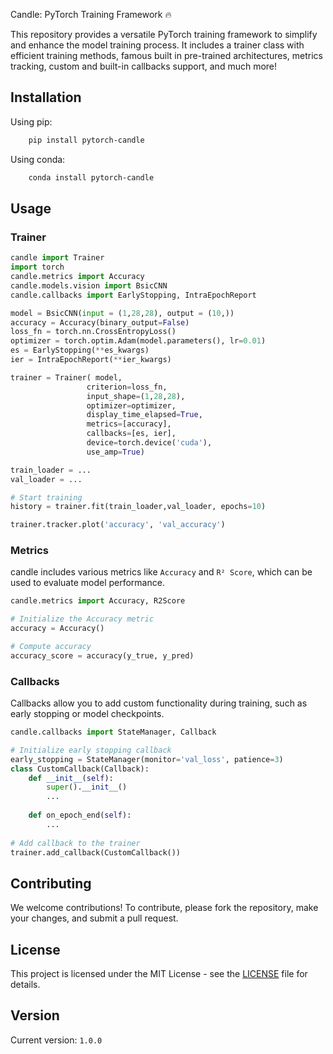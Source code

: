 Candle: PyTorch Training Framework 🔥

This repository provides a versatile PyTorch training framework to simplify and enhance the model training process. It includes a trainer class with efficient training methods, famous built in pre-trained architectures, metrics tracking, custom and built-in callbacks support, and much more!

## Installation

Using pip:

```bash
    pip install pytorch-candle
```

Using conda:

```bash
    conda install pytorch-candle
```

## Usage

### Trainer


```python
candle import Trainer
import torch
candle.metrics import Accuracy
candle.models.vision import BsicCNN
candle.callbacks import EarlyStopping, IntraEpochReport

model = BsicCNN(input = (1,28,28), output = (10,))
accuracy = Accuracy(binary_output=False)
loss_fn = torch.nn.CrossEntropyLoss()
optimizer = torch.optim.Adam(model.parameters(), lr=0.01)
es = EarlyStopping(**es_kwargs)
ier = IntraEpochReport(**ier_kwargs)

trainer = Trainer( model,
                 criterion=loss_fn,
                 input_shape=(1,28,28),
                 optimizer=optimizer,
                 display_time_elapsed=True,
                 metrics=[accuracy],
                 callbacks=[es, ier],
                 device=torch.device('cuda'),
                 use_amp=True)

train_loader = ...
val_loader = ...

# Start training
history = trainer.fit(train_loader,val_loader, epochs=10)

trainer.tracker.plot('accuracy', 'val_accuracy')
```

### Metrics

candle includes various metrics like `Accuracy` and `R² Score`, which can be used to evaluate model performance.

```python
candle.metrics import Accuracy, R2Score

# Initialize the Accuracy metric
accuracy = Accuracy()

# Compute accuracy
accuracy_score = accuracy(y_true, y_pred)
```

### Callbacks

Callbacks allow you to add custom functionality during training, such as early stopping or model checkpoints.

```python
candle.callbacks import StateManager, Callback

# Initialize early stopping callback
early_stopping = StateManager(monitor='val_loss', patience=3)
class CustomCallback(Callback):
    def __init__(self):
        super().__init__()
        ...
    
    def on_epoch_end(self):
        ...
        
# Add callback to the trainer
trainer.add_callback(CustomCallback())
```


## Contributing

We welcome contributions! To contribute, please fork the repository, make your changes, and submit a pull request.

## License

This project is licensed under the MIT License - see the [LICENSE](LICENSE) file for details.

## Version

Current version: `1.0.0`

[//]: # (## Contact)

[//]: # ()
[//]: # (For any questions or inquiries, contact me at `paraglondhe123`.)
